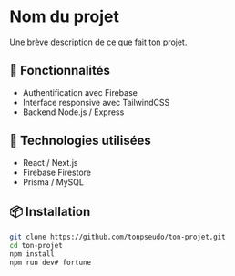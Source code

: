 # Nom du projet
Une brève description de ce que fait ton projet.

## 🚀 Fonctionnalités
- Authentification avec Firebase
- Interface responsive avec TailwindCSS
- Backend Node.js / Express

## 🧠 Technologies utilisées
- React / Next.js
- Firebase Firestore
- Prisma / MySQL

## 📦 Installation
```bash
git clone https://github.com/tonpseudo/ton-projet.git
cd ton-projet
npm install
npm run dev# fortune